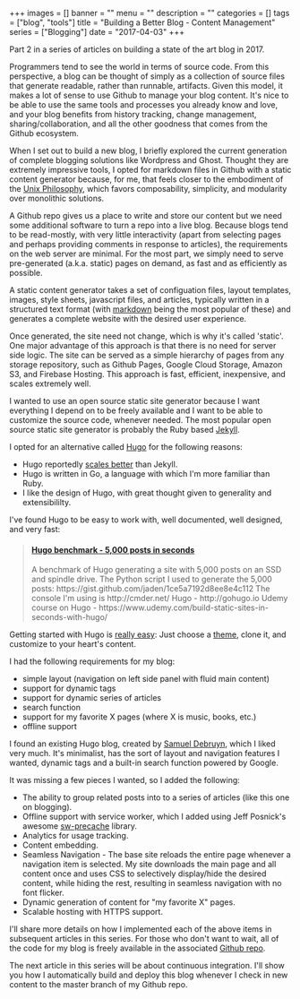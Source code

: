 +++
images = []
banner = ""
menu = ""
description = ""
categories = []
tags = ["blog", "tools"]
title = "Building a Better Blog - Content Management"
series = ["Blogging"]
date = "2017-04-03"
+++

Part 2 in a series of articles on building a state of the art blog in 2017.<!--more-->

Programmers tend to see the world in terms of source code. From this perspective,
a blog can be thought
of simply as a collection of source files that generate readable, rather than runnable,
artifacts. Given this model, it makes a lot of sense to use Github to manage
your blog content. It's nice to be able to use the same tools and processes
you already know and love, and your blog benefits
from history tracking, change management, sharing/collaboration, and all the other
goodness that comes from the Github ecosystem.

When I set out to build a new blog, I briefly explored the current generation of
complete blogging solutions like Wordpress and Ghost. Thought they are extremely
impressive tools, I opted for markdown files in Github with a
static content generator because, for me, that feels closer to the embodiment of the
[Unix Philosophy](https://en.wikipedia.org/wiki/Unix_philosophy), which favors
composability, simplicity, and modularity over monolithic solutions.

A Github repo gives us a place to write and store our content but we need some
additional software to turn a repo into a live blog. Because blogs tend to be
read-mostly, with very little interactivity (apart from selecting pages and perhaps
providing comments in response to articles), the requirements on the web server
are minimal. For the most part, we simply need to serve pre-generated
(a.k.a. static) pages on demand, as fast and as efficiently as possible.

A static content generator takes a set of configuation files, layout templates,
images, style sheets, javascript files, and articles, typically written in a structured text format
(with [markdown](https://en.wikipedia.org/wiki/Markdown) being the most popular of these)
and generates a complete website with the desired user experience.

Once generated, the site need not change, which is why it's called 'static'.
One major advantage of this approach is that there is no need for server side logic.
The site can be served as a simple hierarchy of pages from any storage repository, 
such as Github Pages, Google Cloud Storage, Amazon S3, and Firebase Hosting.
This approach is fast, efficient, inexpensive, and scales extremely well.

I wanted to use an open source static site generator because I want everything
I depend on to be freely available and I want to be able to customize the source
code, whenever needed. The most popular open source static site generator is probably
the Ruby based [Jekyll](https://jekyllrb.com/).

I opted for an alternative called [Hugo](https://gohugo.io) for the following reasons:

* Hugo reportedly [scales better](https://novelist.xyz/tech/hugo-vs-jekyll-static-site-generator/) than Jekyll.
* Hugo is written in Go, a language with which I'm more familiar than Ruby.
* I like the design of Hugo, with great thought given to generality and extensibililty.

I've found Hugo to be easy to work with, well documented, well designed, and very fast:
<blockquote class="embedly-card" data-card-controls="0"><h4><a href="https://www.youtube.com/watch?v=CdiDYZ51a2o">Hugo benchmark - 5,000 posts in seconds</a></h4><p>A benchmark of Hugo generating a site with 5,000 posts on an SSD and spindle drive. The Python script I used to generate the 5,000 posts: https://gist.github.com/jaden/1ce5a7192d8ee8e4c112 The console I'm using is http://cmder.net/ Hugo - http://gohugo.io Udemy course on Hugo - https://www.udemy.com/build-static-sites-in-seconds-with-hugo/</p></blockquote>
<script async src="//cdn.embedly.com/widgets/platform.js" charset="UTF-8"></script>

Getting started with Hugo is [really easy](http://gohugo.io/overview/quickstart/):
Just choose a [theme](http://themes.gohugo.io/), clone it, and customize to your
heart's content.

I had the following requirements for my blog:

* simple layout (navigation on left side panel with fluid main content)
* support for dynamic tags
* support for dynamic series of articles
* search function
* support for my favorite X pages (where X is music, books, etc.)
* offline support

I found an existing Hugo blog, created by [Samuel Debruyn](https://chipsncookies.com/),
which I liked very much. It's minimalist, has the sort of layout and navigation features I wanted,
dynamic tags and a built-in search function powered by Google.

It was missing a few pieces I wanted, so I added the following:

* The ability to group related posts into to a series of articles (like this one on blogging).
* Offline support with service worker, which I added using Jeff Posnick's 
awesome [sw-precache](https://github.com/GoogleChrome/sw-precache) library.
* Analytics for usage tracking.
* Content embedding.
* Seamless Navigation - The base site reloads the entire page whenever a navigation item is selected. My site
downloads the main page and all content once and uses CSS to selectively display/hide the desired content,
while hiding the rest, resulting in seamless navigation with no font flicker.
* Dynamic generation of content for "my favorite X" pages.
* Scalable hosting with HTTPS support.

I'll share more details on how I implemented each of the above items in subsequent articles in this series.
For those who don't want to wait, all of the code for my blog is freely available in the associated
[Github repo](https://github.com/marcacohen/mcohen.io).

The next article in this series will be about continuous integration. I'll show you how I automatically
build and deploy this blog whenever I check in new content to the master branch of my Github repo.